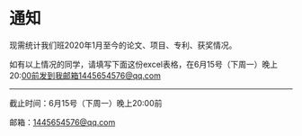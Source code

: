 # 通知

现需统计我们班2020年1月至今的论文、项目、专利、获奖情况。

如有以上情况的同学，请填写下面这份excel表格，在6月15号（下周一）晚上20:00前发到我邮箱1445654576@qq.com



---

截止时间：6月15号（下周一）晚上20:00前

邮箱：1445654576@qq.com

